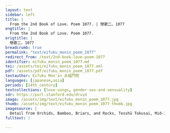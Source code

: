 ```yaml
---
layout: text
sidebar: left
title: |
  From the 2nd Book of Love. Poem 1077. | 戀歌二、1077
engtitle: |
  From the 2nd Book of Love. Poem 1077.
origtitle: |
  戀歌二、1077
breadcrumb: true
permalink: "text/eifuku_monin_poem_1077"
redirect_from: /text/2nd-book-love-poem-1077
identifier: eifuku_monin_poem_1077.md
tei: /assets/tei/eifuku_monin_poem_1077.xml
pdf: /assets/pdf/eifuku_monin_poem_1077.pdf
textauthor: Eifuku Mon'in 永福門院
languages: [japanese,asia]
periods: [14th_century]
textcollections: [love-songs, gender-sex-and-sensuality]
sdr: https://purl.stanford.edu/druid 
image: /assets/img/text/eifuku_monin_poem_1077.jpg
thumb: /assets/img/text/eifuku_monin_poem_1077-thumb.jpg
imagesource: |
  Detail from Orchids, Bamboo, Briars, and Rocks, Tesshū Tokusai, Mid-14th C., Hanging scroll; ink on paper, Metropolitan Museum of Art, Mary Griggs Burke Collection, Gift of the Mary and Jackson Burke Foundation, 2015 [Public Domain]
fulltext: |
  
---
```

